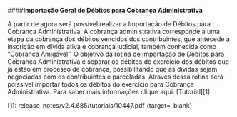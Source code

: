 ####**Importação Geral de Débitos para Cobrança Administrativa**

A partir de agora será possível realizar a Importação de Débitos para Cobrança Administrativa. A cobrança administrativa corresponde a uma etapa da cobrança dos débitos vencidos dos contribuintes, que antecede a inscrição em dívida ativa e cobrança judicial, também conhecida como “Cobrança Amigável”.
O objetivo da rotina de Importação de Débitos para Cobrança Administrativa é separar os débitos do exercício dos débitos que já estão em processo de cobrança, possibilitando que as dívidas sejam negociadas com os contribuintes e parceladas.
Através dessa rotina será poissível importar todos os débitos do exercício para Cobrança Administrativa.
Para saber mais informações clique aqui: [Tutorial][1]

[1]: release_notes/v2.4.685/tutoriais/10447.pdf {target=_blank}
